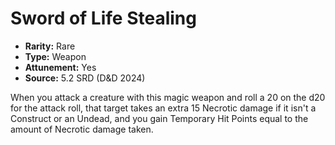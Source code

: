 # Sword of Life Stealing

- **Rarity:** Rare
- **Type:** Weapon
- **Attunement:** Yes
- **Source:** 5.2 SRD (D&D 2024)

When you attack a creature with this magic weapon and roll a 20 on the d20 for the attack roll, that target takes an extra 15 Necrotic damage if it isn't a Construct or an Undead, and you gain Temporary Hit Points equal to the amount of Necrotic damage taken.
